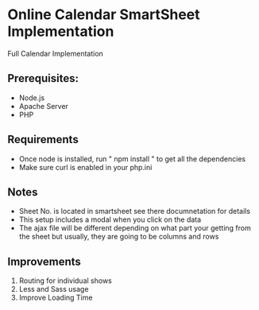 # Online Calendar SmartSheet Implementation
Full Calendar Implementation

## Prerequisites:

* Node.js
* Apache Server
* PHP

## Requirements
* Once node is installed, run " npm install " to get all the dependencies
* Make sure curl is enabled in your php.ini 

## Notes
* Sheet No. is located in smartsheet see there documnetation for details
* This setup includes a modal when you click on the data
* The ajax file will be different depending on what part your getting from the sheet but usually, they are going to be columns and rows

## Improvements
1. Routing for individual shows
2. Less and Sass usage
3. Improve Loading Time 
